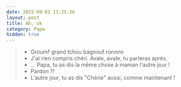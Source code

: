 ```yaml
---
date: 2015-09-01 11:25:26
layout: post
title: Ah, ok
category: Papa
hidden: true
---
```


> - Groumf grand tchou bagnouf ronnnn
> - J'ai rien compris chéri. Avale, avale, tu parleras après.
> - … Papa, tu as dis la même chose à maman l'autre jour !
> - Pardon ?!
> - L'autre jour, tu as dis "Chérie" aussi, comme maintenant !

